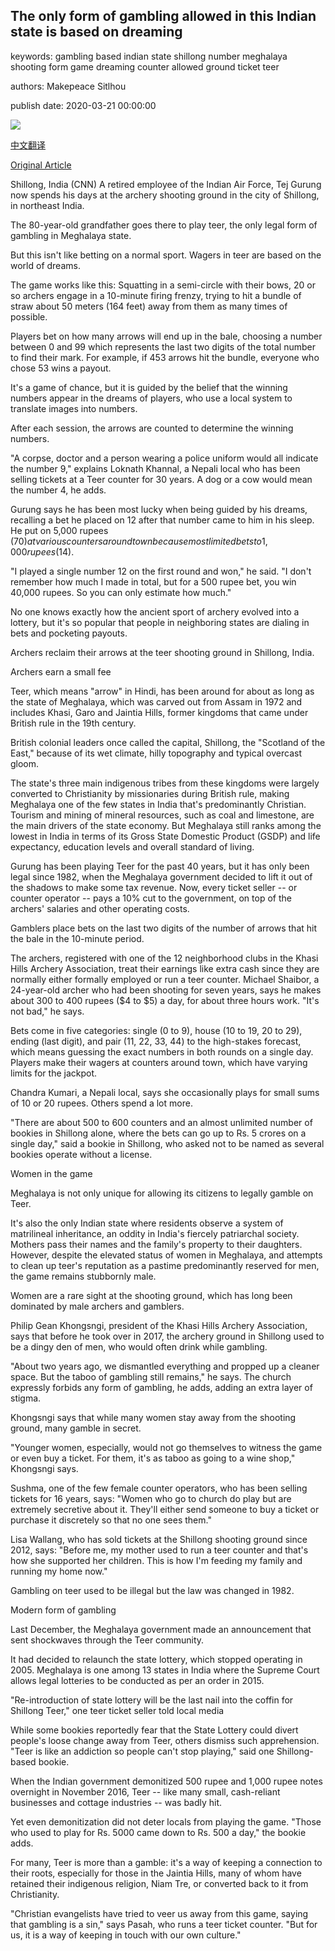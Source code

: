 ## The only form of gambling allowed in this Indian state is based on dreaming

keywords: gambling based indian state shillong number meghalaya shooting form game dreaming counter allowed ground ticket teer

authors: Makepeace Sitlhou

publish date: 2020-03-21 00:00:00

![](https://cdn.cnn.com/cnnnext/dam/assets/200220123500-teer-india-02-super-tease.jpg)

[中文翻译](The%20only%20form%20of%20gambling%20allowed%20in%20this%20Indian%20state%20is%20based%20on%20dreaming_zh.md)

[Original Article](https://edition.cnn.com/2020/03/21/india/teer-gambling-india-intl-hnk/index.html)

Shillong, India (CNN) A retired employee of the Indian Air Force, Tej Gurung now spends his days at the archery shooting ground in the city of Shillong, in northeast India.

The 80-year-old grandfather goes there to play teer, the only legal form of gambling in Meghalaya state.

But this isn't like betting on a normal sport. Wagers in teer are based on the world of dreams.

The game works like this: Squatting in a semi-circle with their bows, 20 or so archers engage in a 10-minute firing frenzy, trying to hit a bundle of straw about 50 meters (164 feet) away from them as many times of possible.

Players bet on how many arrows will end up in the bale, choosing a number between 0 and 99 which represents the last two digits of the total number to find their mark. For example, if 453 arrows hit the bundle, everyone who chose 53 wins a payout.

It's a game of chance, but it is guided by the belief that the winning numbers appear in the dreams of players, who use a local system to translate images into numbers.

After each session, the arrows are counted to determine the winning numbers.

"A corpse, doctor and a person wearing a police uniform would all indicate the number 9," explains Loknath Khannal, a Nepali local who has been selling tickets at a Teer counter for 30 years. A dog or a cow would mean the number 4, he adds.

Gurung says he has been most lucky when being guided by his dreams, recalling a bet he placed on 12 after that number came to him in his sleep. He put on 5,000 rupees ($70) at various counters around town because most limited bets to 1,000 rupees ($14).

"I played a single number 12 on the first round and won," he said. "I don't remember how much I made in total, but for a 500 rupee bet, you win 40,000 rupees. So you can only estimate how much."

No one knows exactly how the ancient sport of archery evolved into a lottery, but it's so popular that people in neighboring states are dialing in bets and pocketing payouts.

Archers reclaim their arrows at the teer shooting ground in Shillong, India.

Archers earn a small fee

Teer, which means "arrow" in Hindi, has been around for about as long as the state of Meghalaya, which was carved out from Assam in 1972 and includes Khasi, Garo and Jaintia Hills, former kingdoms that came under British rule in the 19th century.

British colonial leaders once called the capital, Shillong, the "Scotland of the East," because of its wet climate, hilly topography and typical overcast gloom.

The state's three main indigenous tribes from these kingdoms were largely converted to Christianity by missionaries during British rule, making Meghalaya one of the few states in India that's predominantly Christian. Tourism and mining of mineral resources, such as coal and limestone, are the main drivers of the state economy. But Meghalaya still ranks among the lowest in India in terms of its Gross State Domestic Product (GSDP) and life expectancy, education levels and overall standard of living.

Gurung has been playing Teer for the past 40 years, but it has only been legal since 1982, when the Meghalaya government decided to lift it out of the shadows to make some tax revenue. Now, every ticket seller -- or counter operator -- pays a 10% cut to the government, on top of the archers' salaries and other operating costs.

Gamblers place bets on the last two digits of the number of arrows that hit the bale in the 10-minute period.

The archers, registered with one of the 12 neighborhood clubs in the Khasi Hills Archery Association, treat their earnings like extra cash since they are normally either formally employed or run a teer counter. Michael Shaibor, a 24-year-old archer who had been shooting for seven years, says he makes about 300 to 400 rupees ($4 to $5) a day, for about three hours work. "It's not bad," he says.

Bets come in five categories: single (0 to 9), house (10 to 19, 20 to 29), ending (last digit), and pair (11, 22, 33, 44) to the high-stakes forecast, which means guessing the exact numbers in both rounds on a single day. Players make their wagers at counters around town, which have varying limits for the jackpot.

Chandra Kumari, a Nepali local, says she occasionally plays for small sums of 10 or 20 rupees. Others spend a lot more.

"There are about 500 to 600 counters and an almost unlimited number of bookies in Shillong alone, where the bets can go up to Rs. 5 crores on a single day," said a bookie in Shillong, who asked not to be named as several bookies operate without a license.

Women in the game

Meghalaya is not only unique for allowing its citizens to legally gamble on Teer.

It's also the only Indian state where residents observe a system of matrilineal inheritance, an oddity in India's fiercely patriarchal society. Mothers pass their names and the family's property to their daughters. However, despite the elevated status of women in Meghalaya, and attempts to clean up teer's reputation as a pastime predominantly reserved for men, the game remains stubbornly male.

Women are a rare sight at the shooting ground, which has long been dominated by male archers and gamblers.

Philip Gean Khongsngi, president of the Khasi Hills Archery Association, says that before he took over in 2017, the archery ground in Shillong used to be a dingy den of men, who would often drink while gambling.

"About two years ago, we dismantled everything and propped up a cleaner space. But the taboo of gambling still remains," he says. The church expressly forbids any form of gambling, he adds, adding an extra layer of stigma.

Khongsngi says that while many women stay away from the shooting ground, many gamble in secret.

"Younger women, especially, would not go themselves to witness the game or even buy a ticket. For them, it's as taboo as going to a wine shop," Khongsngi says.

Sushma, one of the few female counter operators, who has been selling tickets for 16 years, says: "Women who go to church do play but are extremely secretive about it. They'll either send someone to buy a ticket or purchase it discretely so that no one sees them."

Lisa Wallang, who has sold tickets at the Shillong shooting ground since 2012, says: "Before me, my mother used to run a teer counter and that's how she supported her children. This is how I'm feeding my family and running my home now."

Gambling on teer used to be illegal but the law was changed in 1982.

Modern form of gambling

Last December, the Meghalaya government made an announcement that sent shockwaves through the Teer community.

It had decided to relaunch the state lottery, which stopped operating in 2005. Meghalaya is one among 13 states in India where the Supreme Court allows legal lotteries to be conducted as per an order in 2015.

"Re-introduction of state lottery will be the last nail into the coffin for Shillong Teer," one teer ticket seller told local media

While some bookies reportedly fear that the State Lottery could divert people's loose change away from Teer, others dismiss such apprehension. "Teer is like an addiction so people can't stop playing," said one Shillong-based bookie.

When the Indian government demonitized 500 rupee and 1,000 rupee notes overnight in November 2016, Teer -- like many small, cash-reliant businesses and cottage industries -- was badly hit.

Yet even demonitization did not deter locals from playing the game. "Those who used to play for Rs. 5000 came down to Rs. 500 a day," the bookie adds.

For many, Teer is more than a gamble: it's a way of keeping a connection to their roots, especially for those in the Jaintia Hills, many of whom have retained their indigenous religion, Niam Tre, or converted back to it from Christianity.

"Christian evangelists have tried to veer us away from this game, saying that gambling is a sin," says Pasah, who runs a teer ticket counter. "But for us, it is a way of keeping in touch with our own culture."